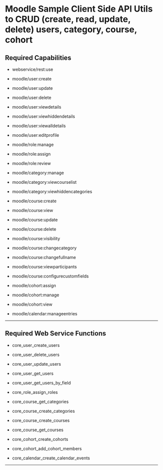 # Moodle Sample Client Side API Utils to CRUD (create, read, update, delete) users, category, course, cohort

## Required Capabilities

- webservice/rest:use
- moodle/user:create 
- moodle/user:update
- moodle/user:delete
- moodle/user:viewdetails
- moodle/user:viewhiddendetails
- moodle/user:viewalldetails
- moodle/user:editprofile

- moodle/role:manage
- moodle/role:assign
- moodle/role:review

- moodle/category:manage
- moodle/category:viewcourselist
- moodle/category:viewhiddencategories

- moodle/course:create
- moodle/course:view
- moodle/course:update
- moodle/course:delete
- moodle/course:visibility
- moodle/course:changecategory
- moodle/course:changefullname
- moodle/course:viewparticipants
- moodle/course:configurecustomfields

- moodle/cohort:assign
- moodle/cohort:manage
- moodle/cohort:view

- moodle/calendar:manageentries

---

## Required Web Service Functions

- core_user_create_users
- core_user_delete_users
- core_user_update_users
- core_user_get_users
- core_user_get_users_by_field

- core_role_assign_roles 
	
- core_course_get_categories
- core_course_create_categories

- core_course_create_courses
- core_course_get_courses

- core_cohort_create_cohorts
- core_cohort_add_cohort_members

- core_calendar_create_calendar_events

---
